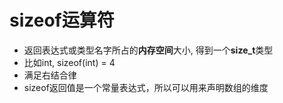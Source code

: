 # sizeof运算符

- 返回表达式或类型名字所占的**内存空间**大小, 得到一个**size_t**类型
- 比如int, sizeof(int) = 4
- 满足右结合律
- sizeof返回值是一个常量表达式，所以可以用来声明数组的维度
